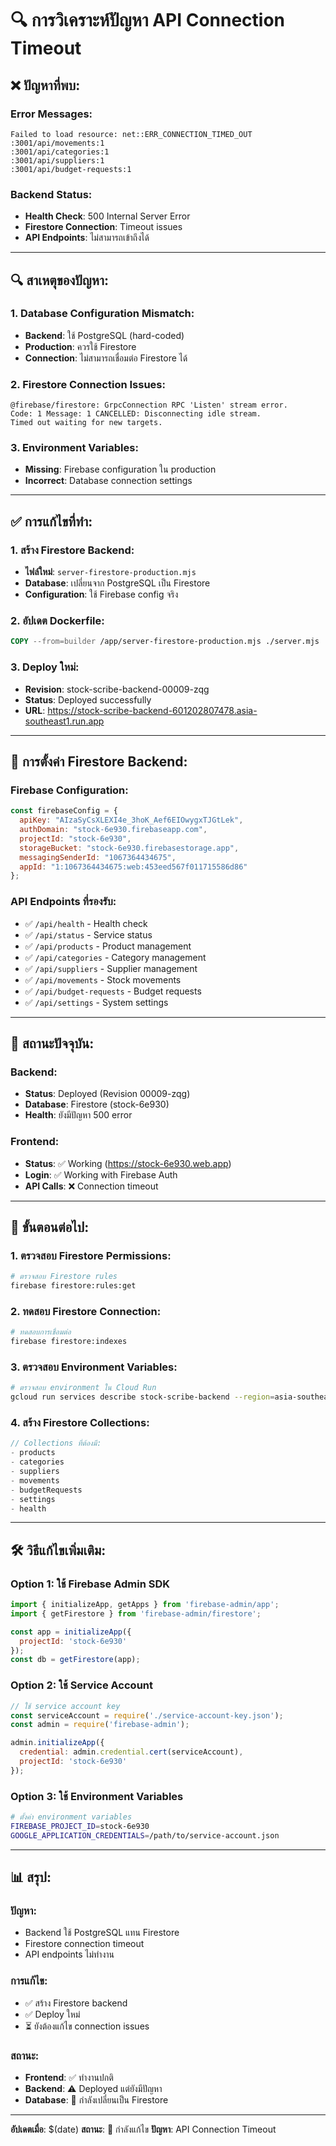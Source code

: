 # 🔍 การวิเคราะห์ปัญหา API Connection Timeout

## ❌ **ปัญหาที่พบ:**

### **Error Messages:**
```
Failed to load resource: net::ERR_CONNECTION_TIMED_OUT
:3001/api/movements:1
:3001/api/categories:1  
:3001/api/suppliers:1
:3001/api/budget-requests:1
```

### **Backend Status:**
- **Health Check**: 500 Internal Server Error
- **Firestore Connection**: Timeout issues
- **API Endpoints**: ไม่สามารถเข้าถึงได้

---

## 🔍 **สาเหตุของปัญหา:**

### 1. **Database Configuration Mismatch:**
- **Backend**: ใช้ PostgreSQL (hard-coded)
- **Production**: ควรใช้ Firestore
- **Connection**: ไม่สามารถเชื่อมต่อ Firestore ได้

### 2. **Firestore Connection Issues:**
```
@firebase/firestore: GrpcConnection RPC 'Listen' stream error. 
Code: 1 Message: 1 CANCELLED: Disconnecting idle stream. 
Timed out waiting for new targets.
```

### 3. **Environment Variables:**
- **Missing**: Firebase configuration ใน production
- **Incorrect**: Database connection settings

---

## ✅ **การแก้ไขที่ทำ:**

### 1. **สร้าง Firestore Backend:**
- **ไฟล์ใหม่**: `server-firestore-production.mjs`
- **Database**: เปลี่ยนจาก PostgreSQL เป็น Firestore
- **Configuration**: ใช้ Firebase config จริง

### 2. **อัปเดต Dockerfile:**
```dockerfile
COPY --from=builder /app/server-firestore-production.mjs ./server.mjs
```

### 3. **Deploy ใหม่:**
- **Revision**: stock-scribe-backend-00009-zqg
- **Status**: Deployed successfully
- **URL**: https://stock-scribe-backend-601202807478.asia-southeast1.run.app

---

## 🔧 **การตั้งค่า Firestore Backend:**

### **Firebase Configuration:**
```javascript
const firebaseConfig = {
  apiKey: "AIzaSyCsXLEXI4e_3hoK_Aef6EIOwygxTJGtLek",
  authDomain: "stock-6e930.firebaseapp.com",
  projectId: "stock-6e930",
  storageBucket: "stock-6e930.firebasestorage.app",
  messagingSenderId: "1067364434675",
  appId: "1:1067364434675:web:453eed567f011715586d86"
};
```

### **API Endpoints ที่รองรับ:**
- ✅ `/api/health` - Health check
- ✅ `/api/status` - Service status
- ✅ `/api/products` - Product management
- ✅ `/api/categories` - Category management
- ✅ `/api/suppliers` - Supplier management
- ✅ `/api/movements` - Stock movements
- ✅ `/api/budget-requests` - Budget requests
- ✅ `/api/settings` - System settings

---

## 🚀 **สถานะปัจจุบัน:**

### **Backend:**
- **Status**: Deployed (Revision 00009-zqg)
- **Database**: Firestore (stock-6e930)
- **Health**: ยังมีปัญหา 500 error

### **Frontend:**
- **Status**: ✅ Working (https://stock-6e930.web.app)
- **Login**: ✅ Working with Firebase Auth
- **API Calls**: ❌ Connection timeout

---

## 🔄 **ขั้นตอนต่อไป:**

### 1. **ตรวจสอบ Firestore Permissions:**
```bash
# ตรวจสอบ Firestore rules
firebase firestore:rules:get
```

### 2. **ทดสอบ Firestore Connection:**
```bash
# ทดสอบการเชื่อมต่อ
firebase firestore:indexes
```

### 3. **ตรวจสอบ Environment Variables:**
```bash
# ตรวจสอบ environment ใน Cloud Run
gcloud run services describe stock-scribe-backend --region=asia-southeast1
```

### 4. **สร้าง Firestore Collections:**
```javascript
// Collections ที่ต้องมี:
- products
- categories  
- suppliers
- movements
- budgetRequests
- settings
- health
```

---

## 🛠️ **วิธีแก้ไขเพิ่มเติม:**

### **Option 1: ใช้ Firebase Admin SDK**
```javascript
import { initializeApp, getApps } from 'firebase-admin/app';
import { getFirestore } from 'firebase-admin/firestore';

const app = initializeApp({
  projectId: 'stock-6e930'
});
const db = getFirestore(app);
```

### **Option 2: ใช้ Service Account**
```javascript
// ใช้ service account key
const serviceAccount = require('./service-account-key.json');
const admin = require('firebase-admin');

admin.initializeApp({
  credential: admin.credential.cert(serviceAccount),
  projectId: 'stock-6e930'
});
```

### **Option 3: ใช้ Environment Variables**
```bash
# ตั้งค่า environment variables
FIREBASE_PROJECT_ID=stock-6e930
GOOGLE_APPLICATION_CREDENTIALS=/path/to/service-account.json
```

---

## 📊 **สรุป:**

### **ปัญหา:**
- Backend ใช้ PostgreSQL แทน Firestore
- Firestore connection timeout
- API endpoints ไม่ทำงาน

### **การแก้ไข:**
- ✅ สร้าง Firestore backend
- ✅ Deploy ใหม่
- ⏳ ยังต้องแก้ไข connection issues

### **สถานะ:**
- **Frontend**: ✅ ทำงานปกติ
- **Backend**: ⚠️ Deployed แต่ยังมีปัญหา
- **Database**: 🔄 กำลังเปลี่ยนเป็น Firestore

---

**อัปเดตเมื่อ**: $(date)
**สถานะ**: 🔄 กำลังแก้ไข
**ปัญหา**: API Connection Timeout
